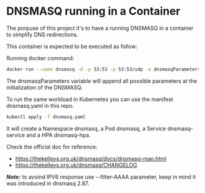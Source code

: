 # DNSMASQ running in a Container

The porpuse of this project it's to have a running DNSMASQ in a container to simplify DNS redirections.

This container is expected to be executed as follow:

Running docker command:

```bash
docker run --name dnsmasq -d -p 53:53 -p 53:53/udp -e dnsmasqParameters="--address=/#/192.168.2.1 --log-queries=extra --log-dhcp --log-debug" welasco/dnsmasq
```

The dnsmasqParameters variable will append all possible parameters at the initialization of the DNSMASQ.

To run the same workload in Kubernetes you can use the manifest dnsmasq.yaml in this repo.

```bash
kubectl apply -f dnsmasq.yaml
```

It will create a Namespace dnsmasq, a Pod dnsmasq, a Service dnsmasq-service and a HPA dnsmasq-hpa.

Check the official doc for reference:

* https://thekelleys.org.uk/dnsmasq/docs/dnsmasq-man.html
* https://thekelleys.org.uk/dnsmasq/CHANGELOG

***Note:*** to avoind IPV6 response use --filter-AAAA parameter, keep in mind it was introduced in dnsmasq 2.87.